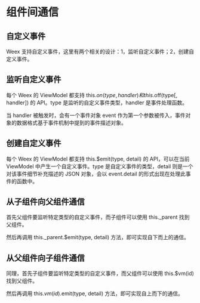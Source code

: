 # 组件间通信

## 自定义事件

Weex 支持自定义事件，这里有两个相关的设计：1，监听自定义事件；2，创建自定义事件。

## 监听自定义事件

每个 Weex 的 ViewModel 都支持 this.$on(type, handler) 和 this.$off(type[, handler]) 的 API。type 是监听的自定义事件类型，handler 是事件处理函数。

当 handler 被触发时，会有一个事件对象 event 作为第一个参数被传入，事件对象的数据格式基于事件机制中提到的事件描述对象。

## 创建自定义事件

每个 Weex 的 ViewModel 都支持 this.$emit(type, detail) 的 API，可以在当前 ViewModel 中产生一个自定义事件。type 是自定义事件的类型，detail 则是一个对该事件细节补充描述的 JSON 对象，会以 event.detail 的形式出现在处理此事件的函数中。

## 从子组件向父组件通信

首先父组件要监听特定类型的自定义事件，而子组件可以使用 this._parent 找到父组件。

然后再调用 this._parent.$emit(type, detail) 方法，即可实现自下而上的通信。

## 从父组件向子组件通信

同理，首先子组件要监听特定类型的自定义事件，而父组件可以使用 this.$vm(id) 找到父组件。

然后再调用 this.$vm(id).$emit(type, detail) 方法，即可实现自上而下的通信。
